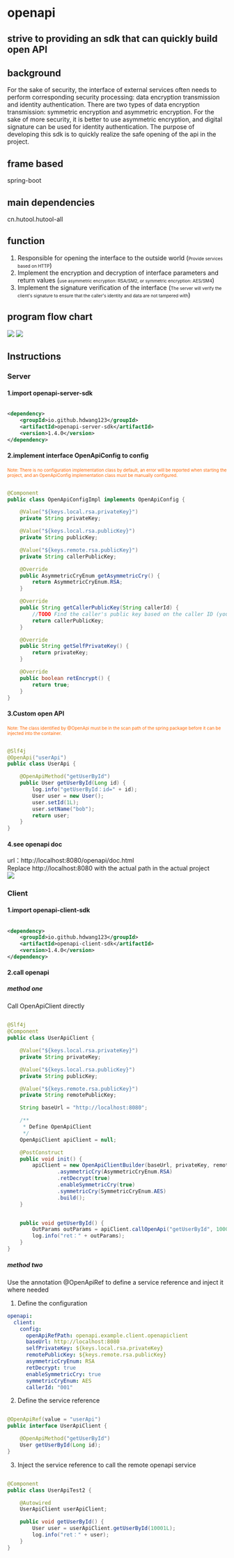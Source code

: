 # openapi

## strive to providing an sdk that can quickly build open API

## background

For the sake of security, the interface of external services often needs to perform corresponding security processing:
data encryption transmission and identity authentication. There are two types of data encryption transmission: symmetric
encryption and asymmetric encryption. For the sake of more security, it is better to use asymmetric encryption, and
digital signature can be used for identity authentication. The purpose of developing this sdk is to quickly realize the
safe opening of the api in the project.

## frame based

spring-boot

## main dependencies

cn.hutool.hutool-all

## function

1. Responsible for opening the interface to the outside world (<font size=1>Provide services based on HTTP</font>)
2. Implement the encryption and decryption of interface parameters and return values (<font size=1>use asymmetric
   encryption: RSA/SM2, or symmetric encryption: AES/SM4</font>)
3. Implement the signature verification of the interface (<font size=1>The server will verify the client's signature to
   ensure that the caller's identity and data are not tampered with</font>)

## program flow chart

<img src="https://github.com/hdwang123/openapi/blob/main/doc/openapi-en.png" />   
<img src="https://github.com/hdwang123/openapi/blob/main/doc/openapi2-en.png" />   

## Instructions

### Server

#### 1.import openapi-server-sdk

```xml

<dependency>
    <groupId>io.github.hdwang123</groupId>
    <artifactId>openapi-server-sdk</artifactId>
    <version>1.4.0</version>
</dependency>
```

#### 2.implement interface OpenApiConfig to config

<font size=1 color=#ff6600>
Note: There is no configuration implementation class by default, an error will be reported when starting the project, and an OpenApiConfig implementation class must be manually configured.
</font>

```java

@Component
public class OpenApiConfigImpl implements OpenApiConfig {

    @Value("${keys.local.rsa.privateKey}")
    private String privateKey;

    @Value("${keys.local.rsa.publicKey}")
    private String publicKey;

    @Value("${keys.remote.rsa.publicKey}")
    private String callerPublicKey;

    @Override
    public AsymmetricCryEnum getAsymmetricCry() {
        return AsymmetricCryEnum.RSA;
    }

    @Override
    public String getCallerPublicKey(String callerId) {
        //TODO Find the caller's public key based on the caller ID (you can store all callers' public keys in the database)
        return callerPublicKey;
    }

    @Override
    public String getSelfPrivateKey() {
        return privateKey;
    }

    @Override
    public boolean retEncrypt() {
        return true;
    }
}
```

#### 3.Custom open API

<font size=1  color=#ff6600>
Note: The class identified by @OpenApi must be in the scan path of the spring package before it can be injected into the container.
</font>

```java

@Slf4j
@OpenApi("userApi")
public class UserApi {

    @OpenApiMethod("getUserById")
    public User getUserById(Long id) {
        log.info("getUserById：id=" + id);
        User user = new User();
        user.setId(1L);
        user.setName("bob");
        return user;
    }
}
```

#### 4.see openapi doc

url：http://localhost:8080/openapi/doc.html  
Replace http://localhost:8080 with the actual path in the actual project   
<img src="https://github.com/hdwang123/openapi/blob/main/doc/openapi-doc.png" />

### Client

#### 1.import openapi-client-sdk

```xml

<dependency>
    <groupId>io.github.hdwang123</groupId>
    <artifactId>openapi-client-sdk</artifactId>
    <version>1.4.0</version>
</dependency>
```

#### 2.call openapi

##### method one

Call OpenApiClient directly

```java

@Slf4j
@Component
public class UserApiClient {

    @Value("${keys.local.rsa.privateKey}")
    private String privateKey;

    @Value("${keys.local.rsa.publicKey}")
    private String publicKey;

    @Value("${keys.remote.rsa.publicKey}")
    private String remotePublicKey;

    String baseUrl = "http://localhost:8080";

    /**
     * Define OpenApiClient
     */
    OpenApiClient apiClient = null;

    @PostConstruct
    public void init() {
        apiClient = new OpenApiClientBuilder(baseUrl, privateKey, remotePublicKey, "001", "userApi")
                .asymmetricCry(AsymmetricCryEnum.RSA)
                .retDecrypt(true)
                .enableSymmetricCry(true)
                .symmetricCry(SymmetricCryEnum.AES)
                .build();
    }


    public void getUserById() {
        OutParams outParams = apiClient.callOpenApi("getUserById", 10001);
        log.info("ret：" + outParams);
    }
}
```

##### method two

Use the annotation @OpenApiRef to define a service reference and inject it where needed

1. Define the configuration

```yaml
openapi:
  client:
    config:
      openApiRefPath: openapi.example.client.openapiclient
      baseUrl: http://localhost:8080
      selfPrivateKey: ${keys.local.rsa.privateKey}
      remotePublicKey: ${keys.remote.rsa.publicKey}
      asymmetricCryEnum: RSA
      retDecrypt: true
      enableSymmetricCry: true
      symmetricCryEnum: AES
      callerId: "001"
```

2. Define the service reference

```java

@OpenApiRef(value = "userApi")
public interface UserApiClient {

    @OpenApiMethod("getUserById")
    User getUserById(Long id);
}
```

3. Inject the service reference to call the remote openapi service

```java

@Component
public class UserApiTest2 {

    @Autowired
    UserApiClient userApiClient;

    public void getUserById() {
        User user = userApiClient.getUserById(10001L);
        log.info("ret：" + user);
    }
}    
```
